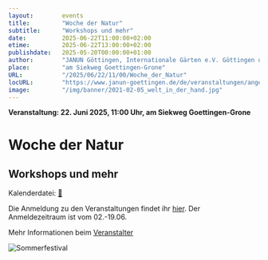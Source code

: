 ```yaml
---
layout:        events
title:         "Woche der Natur"
subtitle:      "Workshops und mehr"
date:          2025-06-22T11:00:00+02:00
etime:         2025-06-22T13:00:00+02:00
publishdate:   2025-05-20T00:00:00+01:00
author:        "JANUN Göttingen, Internationale Gärten e.V. Göttingen und der Lernacker Stadtsolawi Göttingen e.V. "
place:         "am Siekweg Goettingen-Grone"
URL:           "/2025/06/22/11/00/Woche_der_Natur"
locURL:        "https://www.janun-goettingen.de/de/veranstaltungen/angebote-in-der-woche-der-natur/"
image:         "/img/banner/2021-02-05_welt_in_der_hand.jpg"
---
```


**Veranstaltung: 22. Juni 2025, 11:00 Uhr, am Siekweg Goettingen-Grone**

Woche der Natur
===========

Workshops und mehr
-----------


Kalenderdatei: [📆](/ics/2025-06-22_11-00_woche_der_natur.ics)


Die Anmeldung zu den Veranstaltungen findet ihr
[hier](https://www.bingo-umweltlotterie.de/woche-der-natur/veranstaltungen).
Der Anmeldezeitraum ist vom 02.-19.06.



Mehr Informationen beim [Veranstalter](https://www.janun-goettingen.de/de/veranstaltungen/angebote-in-der-woche-der-natur/)

![Sommerfestival](/img/event/2025-06-21-Woche_der_Natur.jpg)
